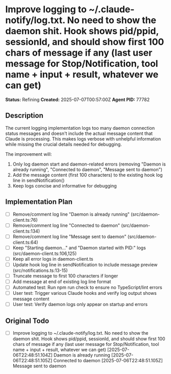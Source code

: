 # Improve logging to ~/.claude-notify/log.txt. No need to show the daemon shit. Hook shows pid/ppid, sessionId, and should show first 100 chars of message if any (last user message for Stop/Notification, tool name + input + result, whatever we can get)

**Status:** Refining
**Created:** 2025-07-07T00:57:00Z
**Agent PID:** 77782

## Description
The current logging implementation logs too many daemon connection status messages and doesn't include the actual message content that Claude is processing. This makes logs verbose with unhelpful information while missing the crucial details needed for debugging.

The improvement will:
1. Only log daemon start and daemon-related errors (removing "Daemon is already running", "Connected to daemon", "Message sent to daemon")
2. Add the message content (first 100 characters) to the existing hook log line in sendNotification()
3. Keep logs concise and informative for debugging

## Implementation Plan
- [ ] Remove/comment log line "Daemon is already running" (src/daemon-client.ts:76)
- [ ] Remove/comment log line "Connected to daemon" (src/daemon-client.ts:134)
- [ ] Remove/comment log line "Message sent to daemon" (src/daemon-client.ts:64)
- [ ] Keep "Starting daemon..." and "Daemon started with PID:" logs (src/daemon-client.ts:106,125)
- [ ] Keep all error logs in daemon-client.ts
- [ ] Update hook log line in sendNotification to include message preview (src/notifications.ts:13-15)
- [ ] Truncate message to first 100 characters if longer
- [ ] Add message at end of existing log line format
- [ ] Automated test: Run npm run check to ensure no TypeScript/lint errors
- [ ] User test: Trigger various Claude hooks and verify log output shows message content
- [ ] User test: Verify daemon logs only appear on startup and errors

## Original Todo
- [ ] Improve logging to ~/.claude-notify/log.txt. No need to show the daemon shit. Hook shows pid/ppid, sessionId, and should show first 100 chars of message if any (last user message for Stop/Notification, tool name + input + result, whatever we can get)
    [2025-07-06T22:48:51.104Z] Daemon is already running
    [2025-07-06T22:48:51.105Z] Connected to daemon
    [2025-07-06T22:48:51.105Z] Message sent to daemon